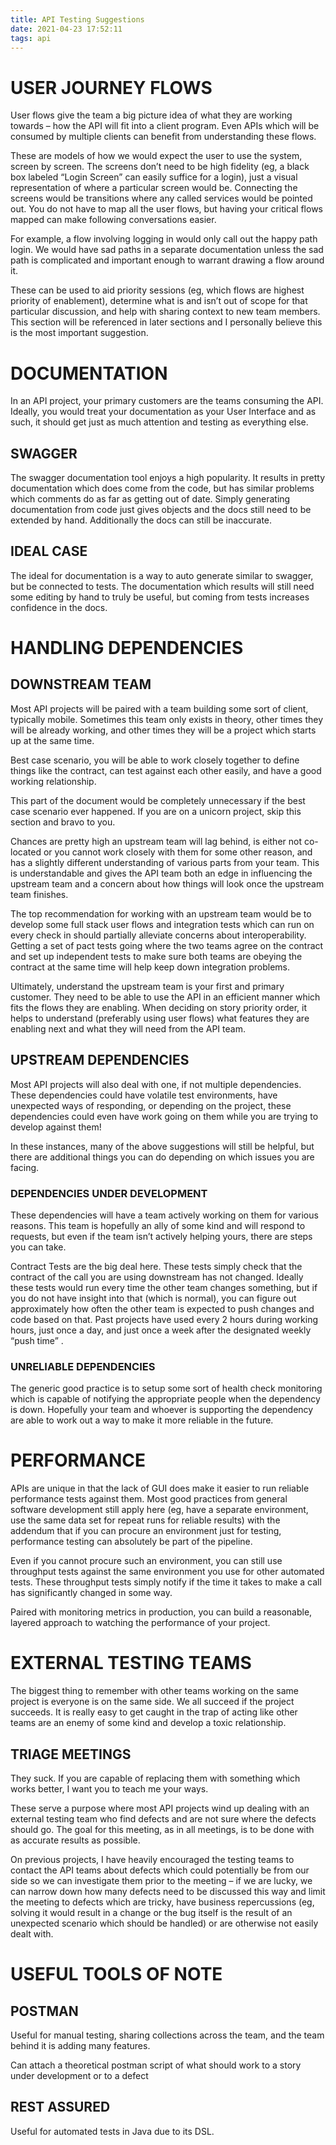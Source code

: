 ```yaml
---
title: API Testing Suggestions
date: 2021-04-23 17:52:11
tags: api
---
```


# USER JOURNEY FLOWS
User flows give the team a big picture idea of what they are working towards – how the API will fit into a client program. Even APIs which will be consumed by multiple clients can benefit from understanding these flows.

These are models of how we would expect the user to use the system, screen by screen. The screens don’t need to be high fidelity (eg, a black box labeled “Login Screen” can easily suffice for a login), just a visual representation of where a particular screen would be. Connecting the screens would be transitions where any called services would be pointed out. You do not have to map all the user flows, but having your critical flows mapped can make following conversations easier.

For example, a flow involving logging in would only call out the happy path login. We would have sad paths in a separate documentation unless the sad path is complicated and important enough to warrant drawing a flow around it.

These can be used to aid priority sessions (eg, which flows are highest priority of enablement), determine what is and isn’t out of scope for that particular discussion, and help with sharing context to new team members. This section will be referenced in later sections and I personally believe this is the most important suggestion.

# DOCUMENTATION
In an API project, your primary customers are the teams consuming the API. Ideally, you would treat your documentation as your User Interface and as such, it should get just as much attention and testing as everything else.

## SWAGGER
The swagger documentation tool enjoys a high popularity. It results in pretty documentation which does come from the code, but has similar problems which comments do as far as getting out of date. Simply generating documentation from code just gives objects and the docs still need to be extended by hand. Additionally the docs can still be inaccurate.

## IDEAL CASE
The ideal for documentation is a way to auto generate similar to swagger, but be connected to tests. The documentation which results will still need some editing by hand to truly be useful, but coming from tests increases confidence in the docs.

# HANDLING DEPENDENCIES

## DOWNSTREAM TEAM
Most API projects will be paired with a team building some sort of client, typically mobile. Sometimes this team only exists in theory, other times they will be already working, and other times they will be a project which starts up at the same time.

Best case scenario, you will be able to work closely together to define things like the contract, can test against each other easily, and have a good working relationship.

This part of the document would be completely unnecessary if the best case scenario ever happened. If you are on a unicorn project, skip this section and bravo to you.

Chances are pretty high an upstream team will lag behind, is either not co-located or you cannot work closely with them for some other reason, and has a slightly different understanding of various parts from your team. This is understandable and gives the API team both an edge in influencing the upstream team and a concern about how things will look once the upstream team finishes.

The top recommendation for working with an upstream team would be to develop some full stack user flows and integration tests which can run on every check in should partially alleviate concerns about interoperability. Getting a set of pact tests going where the two teams agree on the contract and set up independent tests to make sure both teams are obeying the contract at the same time will help keep down integration problems.

Ultimately, understand the upstream team is your first and primary customer. They need to be able to use the API in an efficient manner which fits the flows they are enabling. When deciding on story priority order, it helps to understand (preferably using user flows) what features they are enabling next and what they will need from the API team.

## UPSTREAM DEPENDENCIES
Most API projects will also deal with one, if not multiple dependencies. These dependencies could have volatile test environments, have unexpected ways of responding, or depending on the project, these dependencies could even have work going on them while you are trying to develop against them!

In these instances, many of the above suggestions will still be helpful, but there are additional things you can do depending on which issues you are facing.

### DEPENDENCIES UNDER DEVELOPMENT
These dependencies will have a team actively working on them for various reasons. This team is hopefully an ally of some kind and will respond to requests, but even if the team isn’t actively helping yours, there are steps you can take.

Contract Tests are the big deal here. These tests simply check that the contract of the call you are using downstream has not changed. Ideally these tests would run every time the other team changes something, but if you do not have insight into that (which is normal), you can figure out approximately how often the other team is expected to push changes and code based on that. Past projects have used every 2 hours during working hours, just once a day, and just once a week after the designated weekly “push time” .

### UNRELIABLE DEPENDENCIES
The generic good practice is to setup some sort of health check monitoring which is capable of notifying the appropriate people when the dependency is down. Hopefully your team and whoever is supporting the dependency are able to work out a way to make it more reliable in the future.

# PERFORMANCE
APIs are unique in that the lack of GUI does make it easier to run reliable performance tests against them. Most good practices from general software development still apply here (eg, have a separate environment, use the same data set for repeat runs for reliable results) with the addendum that if you can procure an environment just for testing, performance testing can absolutely be part of the pipeline.

Even if you cannot procure such an environment, you can still use throughput tests against the same environment you use for other automated tests. These throughput tests simply notify if the time it takes to make a call has significantly changed in some way.

Paired with monitoring metrics in production, you can build a reasonable, layered approach to watching the performance of your project.

# EXTERNAL TESTING TEAMS
The biggest thing to remember with other teams working on the same project is everyone is on the same side. We all succeed if the project succeeds. It is really easy to get caught in the trap of acting like other teams are an enemy of some kind and develop a toxic relationship.

## TRIAGE MEETINGS
They suck. If you are capable of replacing them with something which works better, I want you to teach me your ways.

These serve a purpose where most API projects wind up dealing with an external testing team who find defects and are not sure where the defects should go. The goal for this meeting, as in all meetings, is to be done with as accurate results as possible.

On previous projects, I have heavily encouraged the testing teams to contact the API teams about defects which could potentially be from our side so we can investigate them prior to the meeting – if we are lucky, we can narrow down how many defects need to be discussed this way and limit the meeting to defects which are tricky, have business repercussions (eg, solving it would result in a change or the bug itself is the result of an unexpected scenario which should be handled) or are otherwise not easily dealt with.

# USEFUL TOOLS OF NOTE

## POSTMAN
Useful for manual testing, sharing collections across the team, and the team behind it is adding many features.

Can attach a theoretical postman script of what should work to a story under development or to a defect

## REST ASSURED
Useful for automated tests in Java due to its DSL.
